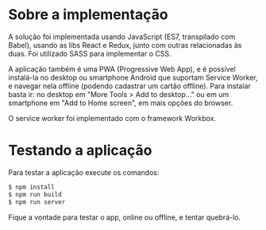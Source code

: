 # Sobre a implementação

A solução foi implementada usando JavaScript (ES7, transpilado com Babel), usando as libs React e Redux, junto com outras relacionadas às duas. Foi utilizado SASS para implementar o CSS.

A aplicação também é uma PWA (Progressive Web App), e é possível instalá-la no desktop ou smartphone Android que suportam Service Worker, e navegar nela offline (podendo cadastrar um cartão offline). Para instalar basta ir: no desktop em "More Tools > Add to desktop..." ou em um smartphone em "Add to Home screen", em mais opções do browser.

O service worker foi implementado com o framework Workbox.

# Testando a aplicação

Para testar a aplicação execute os comandos:
```sh
$ npm install
$ npm run build
$ npm run server
```

Fique a vontade para testar o app, online ou offline, e tentar quebrá-lo.
